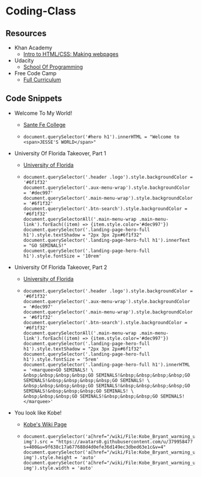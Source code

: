 # Coding-Class

## Resources
- Khan Academy
  - [Intro to HTML/CSS: Making webpages](https://www.khanacademy.org/computing/computer-programming/html-css)
- Udacity
  - [School Of Programming](https://www.udacity.com/school-of-programming)
- Free Code Camp
  - [Full Curriculum](https://learn.freecodecamp.org/)


## Code Snippets
- Welcome To My World!
  - [Sante Fe College](https://www.sfcollege.edu/)
  - ```
    document.querySelector('#hero h1').innerHTML = "Welcome to <span>JESSE'S WORLD</span>"
    ```
- University Of Florida Takeover, Part 1
  - [University of Florida](http://www.ufl.edu/about/)
  - ```
    document.querySelector('.header .logo').style.backgroundColor = '#6f1f32'
    document.querySelector('.aux-menu-wrap').style.backgroundColor = '#dec997'
    document.querySelector('.main-menu-wrap').style.backgroundColor = '#6f1f32'
    document.querySelector('.btn-search').style.backgroundColor = '#6f1f32'
    document.querySelectorAll('.main-menu-wrap .main-menu-link').forEach((item) => {item.style.color='#dec997'})
    document.querySelector('.landing-page-hero-full h1').style.textShadow = "2px 3px 2px#6f1f32"
    document.querySelector('.landing-page-hero-full h1').innerText = "GO SEMINALS!"
    document.querySelector('.landing-page-hero-full h1').style.fontSize = '10rem'
    ```
- University Of Florida Takeover, Part 2
  - [University of Florida](http://www.ufl.edu/about/)
  - ```
    document.querySelector('.header .logo').style.backgroundColor = '#6f1f32'
    document.querySelector('.aux-menu-wrap').style.backgroundColor = '#dec997'
    document.querySelector('.main-menu-wrap').style.backgroundColor = '#6f1f32'
    document.querySelector('.btn-search').style.backgroundColor = '#6f1f32'
    document.querySelectorAll('.main-menu-wrap .main-menu-link').forEach((item) => {item.style.color='#dec997'})
    document.querySelector('.landing-page-hero-full h1').style.textShadow = "2px 3px 2px#6f1f32"
    document.querySelector('.landing-page-hero-full h1').style.fontSize = '5rem'
    document.querySelector('.landing-page-hero-full h1').innerHTML = '<marquee>GO SEMINALS! \
    &nbsp;&nbsp;&nbsp;&nbsp;GO SEMINALS!&nbsp;&nbsp;&nbsp;&nbsp;GO SEMINALS!&nbsp;&nbsp;&nbsp;&nbsp;GO SEMINALS! \
    &nbsp;&nbsp;&nbsp;&nbsp;GO SEMINALS!&nbsp;&nbsp;&nbsp;&nbsp;GO SEMINALS!&nbsp;&nbsp;&nbsp;GO SEMINALS! \
    &nbsp;&nbsp;&nbsp;GO SEMINALS!&nbsp;&nbsp;&nbsp;GO SEMINALS!</marquee>'
    ```

- You look like Kobe!
  - [Kobe's Wiki Page](https://en.wikipedia.org/wiki/Kobe_Bryant)
  - ```
    document.querySelector('a[href="/wiki/File:Kobe_Bryant_warming_up.jpg"] img').src = "https://avatars0.githubusercontent.com/u/37995847?s=400&u=9f638c17a677688d4d0efe36d149ec3dbed63e1c&v=4"
    document.querySelector('a[href="/wiki/File:Kobe_Bryant_warming_up.jpg"] img').style.height = 'auto'
    document.querySelector('a[href="/wiki/File:Kobe_Bryant_warming_up.jpg"] img').style.width = 'auto'
    ```
